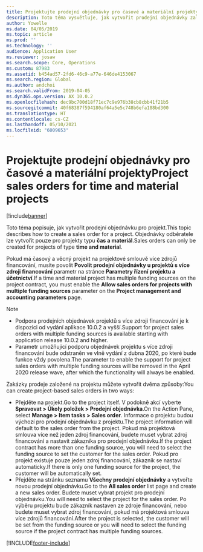 ```yaml
---
title: Projektujte prodejní objednávky pro časové a materiální projekty
description: Toto téma vysvětluje, jak vytvořit prodejní objednávky založené na projektech času a materiálu.
author: Yowelle
ms.date: 04/05/2019
ms.topic: article
ms.prod: ''
ms.technology: ''
audience: Application User
ms.reviewer: josaw
ms.search.scope: Core, Operations
ms.custom: 87983
ms.assetid: b454ad57-2fd6-46c9-a77e-646de4153067
ms.search.region: Global
ms.author: andchoi
ms.search.validFrom: 2019-04-05
ms.dyn365.ops.version: AX 10.0.2
ms.openlocfilehash: dec9bc700d18f71ec7c9e976b38cb8cbb41f21b5
ms.sourcegitcommit: 40f68387f594180af64a5e5c748b6efa188bd300
ms.translationtype: HT
ms.contentlocale: cs-CZ
ms.lasthandoff: 05/10/2021
ms.locfileid: "6009653"
---
```

# <a name="project-sales-orders-for-time-and-material-projects"></a><span data-ttu-id="0f279-103">Projektujte prodejní objednávky pro časové a materiální projekty</span><span class="sxs-lookup"><span data-stu-id="0f279-103">Project sales orders for time and material projects</span></span>

[!include[banner](../includes/banner.md)]

<span data-ttu-id="0f279-104">Toto téma popisuje, jak vytvořit prodejní objednávku pro projekt.</span><span class="sxs-lookup"><span data-stu-id="0f279-104">This topic describes how to create a sales order for a project.</span></span> <span data-ttu-id="0f279-105">Objednávky odběratele lze vytvořit pouze pro projekty typu **čas a materiál**.</span><span class="sxs-lookup"><span data-stu-id="0f279-105">Sales orders can only be created for projects of type **time and material**.</span></span>

<span data-ttu-id="0f279-106">Pokud má časový a věcný projekt na projektové smlouvě více zdrojů financování, musíte povolit **Povolit prodejní objednávky u projektů s více zdroji financování** parametr na stránce **Parametry řízení projektu a účetnictví**.</span><span class="sxs-lookup"><span data-stu-id="0f279-106">If a time and material project has multiple funding sources on the project contract, you must enable the **Allow sales orders for projects with multiple funding sources** parameter on the **Project management and accounting parameters** page.</span></span> 

> [!NOTE]
> - <span data-ttu-id="0f279-107">Podpora prodejních objednávek projektů s více zdroji financování je k dispozici od vydání aplikace 10.0.2 a vyšší.</span><span class="sxs-lookup"><span data-stu-id="0f279-107">Support for project sales orders with multiple funding sources is available starting with application release 10.0.2 and higher.</span></span>
> - <span data-ttu-id="0f279-108">Parametr umožňující podporu objednávek projektu s více zdroji financování bude odstraněn ve vlně vydání z dubna 2020, po které bude funkce vždy povolena.</span><span class="sxs-lookup"><span data-stu-id="0f279-108">The parameter to enable the support for project sales orders with multiple funding sources will be removed in the April 2020 release wave, after which the functionality will always be enabled.</span></span>

<span data-ttu-id="0f279-109">Zakázky prodeje založené na projektu můžete vytvořit dvěma způsoby:</span><span class="sxs-lookup"><span data-stu-id="0f279-109">You can create project-based sales orders in two ways:</span></span>

- <span data-ttu-id="0f279-110">Přejděte na projekt.</span><span class="sxs-lookup"><span data-stu-id="0f279-110">Go to the project itself.</span></span> <span data-ttu-id="0f279-111">V podokně akcí vyberte **Spravovat > Úkoly položek > Prodejní objednávka**.</span><span class="sxs-lookup"><span data-stu-id="0f279-111">On the Action Pane, select **Manage > Item tasks > Sales order**.</span></span> <span data-ttu-id="0f279-112">Informace o projektu budou výchozí pro prodejní objednávku z projektu.</span><span class="sxs-lookup"><span data-stu-id="0f279-112">The project information will default to the sales order from the project.</span></span> <span data-ttu-id="0f279-113">Pokud má projektová smlouva více než jeden zdroj financování, budete muset vybrat zdroj financování a nastavit zákazníka pro prodejní objednávku.</span><span class="sxs-lookup"><span data-stu-id="0f279-113">If the project contract has more than one funding source, you will need to select the funding source to set the customer for the sales order.</span></span> <span data-ttu-id="0f279-114">Pokud pro projekt existuje pouze jeden zdroj financování, zákazník se nastaví automaticky.</span><span class="sxs-lookup"><span data-stu-id="0f279-114">If there is only one funding source for the project, the customer will be automatically set.</span></span>
- <span data-ttu-id="0f279-115">Přejděte na stránku seznamu **Všechny prodejní objednávky** a vytvořte novou prodejní objednávku.</span><span class="sxs-lookup"><span data-stu-id="0f279-115">Go to the **All sales order** list page and create a new sales order.</span></span> <span data-ttu-id="0f279-116">Budete muset vybrat projekt pro prodejní objednávku.</span><span class="sxs-lookup"><span data-stu-id="0f279-116">You will need to select the project for the sales order.</span></span> <span data-ttu-id="0f279-117">Po výběru projektu bude zákazník nastaven ze zdroje financování, nebo budete muset vybrat zdroj financování, pokud má projektová smlouva více zdrojů financování.</span><span class="sxs-lookup"><span data-stu-id="0f279-117">After the project is selected, the customer will be set from the funding source or you will need to select the funding source if the project contract has multiple funding sources.</span></span>



[!INCLUDE[footer-include](../includes/footer-banner.md)]